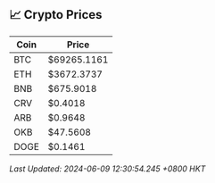 ## 📈 Crypto Prices

| Coin | Price |
| ---- | ----- |
| BTC | $69265.1161 |
| ETH | $3672.3737 |
| BNB | $675.9018 |
| CRV | $0.4018 |
| ARB | $0.9648 |
| OKB | $47.5608 |
| DOGE | $0.1461 |

_Last Updated: 2024-06-09 12:30:54.245 +0800 HKT_